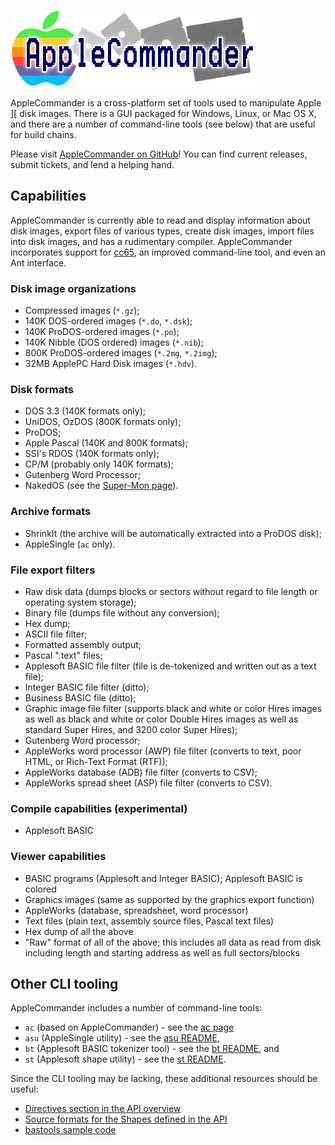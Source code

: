 ![AppleCommander Logo](images/AppleCommanderLogo.png)

AppleCommander is a cross-platform set of tools used to manipulate Apple ][ disk images.  There is a GUI packaged for Windows, Linux, or Mac OS X, and there are a number of command-line tools (see below) that are useful for build chains.  

Please visit [AppleCommander on GitHub](https://github.com/AppleCommander)!  You can find current releases, submit tickets, and lend a helping hand.

## Capabilities

AppleCommander is currently able to read and display information about disk images, export files of various types, create disk images, import files into disk images, and has a rudimentary compiler. AppleCommander incorporates support for [cc65](https://cc65.github.io/), an improved command-line tool, and even an Ant interface.

### Disk image organizations

* Compressed images (`*.gz`);
* 140K DOS-ordered images (`*.do`, `*.dsk`);
* 140K ProDOS-ordered images (`*.po`);
* 140K Nibble (DOS ordered) images (`*.nib`);
* 800K ProDOS-ordered images (`*.2mg`, `*.2img`);
* 32MB ApplePC Hard Disk images (`*.hdv`).

### Disk formats

* DOS 3.3 (140K formats only);
* UniDOS, OzDOS (800K formats only);
* ProDOS;
* Apple Pascal (140K and 800K formats);
* SSI's RDOS (140K formats only);
* CP/M (probably only 140K formats);
* Gutenberg Word Processor;
* NakedOS (see the [Super-Mon page](https://bitbucket.org/martin.haye/super-mon/wiki/Home)).

### Archive formats

* ShrinkIt (the archive will be automatically extracted into a ProDOS disk);
* AppleSingle (`ac` only).

### File export filters

* Raw disk data (dumps blocks or sectors without regard to file length or operating system storage);
* Binary file (dumps file without any conversion);
* Hex dump;
* ASCII file filter;
* Formatted assembly output;
* Pascal ".text" files;
* Applesoft BASIC file filter (file is de-tokenized and written out as a text file);
* Integer BASIC file filter (ditto);
* Business BASIC file (ditto);
* Graphic image file filter (supports black and white or color Hires images as well as black and white or color Double Hires images as well as standard Super Hires, and 3200 color Super Hires);
* Gutenberg Word processor;
* AppleWorks word processor (AWP) file filter (converts to text, poor HTML, or Rich-Text Format (RTF));
* AppleWorks database (ADB) file filter (converts to CSV);
* AppleWorks spread sheet (ASP) file filter (converts to CSV).

### Compile capabilities (experimental)

* Applesoft BASIC

### Viewer capabilities

* BASIC programs (Applesoft and Integer BASIC); Applesoft BASIC is colored
* Graphics images (same as supported by the graphics export function)
* AppleWorks (database, spreadsheet, word processor)
* Text files (plain text, assembly source files, Pascal text files)
* Hex dump of all the above
* "Raw" format of all of the above; this includes all data as read from disk including length and starting address as well as full sectors/blocks

## Other CLI tooling

AppleCommander includes a number of command-line tools:

* `ac` (based on AppleCommander) - see the [ac page](ac/)  
* `asu` (AppleSingle utility) - see the [asu README](https://github.com/AppleCommander/applesingle/blob/master/tools/asu/README.md), 
* `bt` (Applesoft BASIC tokenizer tool) - see the [bt README](https://github.com/AppleCommander/bastools/blob/master/tools/bt/README.md), and 
* `st` (Applesoft shape utility) - see the [st README](https://github.com/AppleCommander/bastools/blob/master/tools/st/README.md).

Since the CLI tooling may be lacking, these additional resources should be useful:

* [Directives section in the API overview](https://github.com/AppleCommander/bastools/blob/master/api/README-TOKENIZER.md)
* [Source formats for the Shapes defined in the API](https://github.com/AppleCommander/bastools/blob/master/api/README-SHAPES.md)
* [bastools sample code](https://github.com/AppleCommander/bastools/tree/master/samples) 

